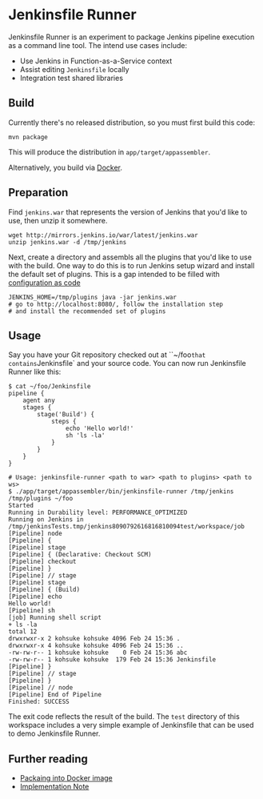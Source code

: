 # Jenkinsfile Runner
Jenkinsfile Runner is an experiment to package Jenkins pipeline execution as a command line tool.
The intend use cases include:

* Use Jenkins in Function-as-a-Service context
* Assist editing `Jenkinsfile` locally
* Integration test shared libraries

## Build
Currently there's no released distribution, so you must first build this code:
```
mvn package
```
This will produce the distribution in `app/target/appassembler`.

Alternatively, you build via [Docker](#docker).

## Preparation
Find `jenkins.war` that represents the version of Jenkins that you'd like to use,
then unzip it somewhere.
```
wget http://mirrors.jenkins.io/war/latest/jenkins.war
unzip jenkins.war -d /tmp/jenkins
```

Next, create a directory and assembls all the plugins that you'd like to use with the build.
One way to do this is to run Jenkins setup wizard and install the default set of plugins.
This is a gap intended to be filled with [configuration as code](https://github.com/jenkinsci/configuration-as-code-plugin)
```
JENKINS_HOME=/tmp/plugins java -jar jenkins.war
# go to http://localhost:8080/, follow the installation step
# and install the recommended set of plugins
```

## Usage
Say you have your Git repository checked out at ``~/foo` that contains `Jenkinsfile` and your source code.
You can now run Jenkinsfile Runner like this:

```
$ cat ~/foo/Jenkinsfile
pipeline {
    agent any
    stages {
        stage('Build') {
            steps {
                echo 'Hello world!'
                sh 'ls -la'
            }
        }
    }
}

# Usage: jenkinsfile-runner <path to war> <path to plugins> <path to ws>
$ ./app/target/appassembler/bin/jenkinsfile-runner /tmp/jenkins /tmp/plugins ~/foo
Started
Running in Durability level: PERFORMANCE_OPTIMIZED
Running on Jenkins in /tmp/jenkinsTests.tmp/jenkins8090792616816810094test/workspace/job
[Pipeline] node
[Pipeline] {
[Pipeline] stage
[Pipeline] { (Declarative: Checkout SCM)
[Pipeline] checkout
[Pipeline] }
[Pipeline] // stage
[Pipeline] stage
[Pipeline] { (Build)
[Pipeline] echo
Hello world!
[Pipeline] sh
[job] Running shell script
+ ls -la
total 12
drwxrwxr-x 2 kohsuke kohsuke 4096 Feb 24 15:36 .
drwxrwxr-x 4 kohsuke kohsuke 4096 Feb 24 15:36 ..
-rw-rw-r-- 1 kohsuke kohsuke    0 Feb 24 15:36 abc
-rw-rw-r-- 1 kohsuke kohsuke  179 Feb 24 15:36 Jenkinsfile
[Pipeline] }
[Pipeline] // stage
[Pipeline] }
[Pipeline] // node
[Pipeline] End of Pipeline
Finished: SUCCESS
```

The exit code reflects the result of the build. The `test` directory of this workspace includes a very simple
example of Jenkinsfile that can be used to demo Jenkinsfile Runner.


## Further reading

* [Packaing into Docker image](DOCKER.md)
* [Implementation Note](IMPLEMENTATION.md)
